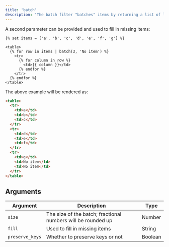 ```yaml
---
title: 'batch'
description: 'The batch filter "batches" items by returning a list of lists with the given number of items.'
---
```


A second parameter can be provided and used to fill in missing items:

```canvas
{% set items = ['a', 'b', 'c', 'd', 'e', 'f', 'g'] %}

<table>
  {% for row in items | batch(3, 'No item') %}
    <tr>
      {% for column in row %}
        <td>{{ column }}</td>
      {% endfor %}
    </tr>
  {% endfor %}
</table>
```

The above example will be rendered as:

```html
<table>
  <tr>
    <td>a</td>
    <td>b</td>
    <td>c</td>
  </tr>
  <tr>
    <td>d</td>
    <td>e</td>
    <td>f</td>
  </tr>
  <tr>
    <td>g</td>
    <td>No item</td>
    <td>No item</td>
  </tr>
</table>
```

## Arguments

Argument        | Description                                                  | Type
--------------- | ------------------------------------------------------------ | -------
`size`          | The size of the batch; fractional numbers will be rounded up | Number
`fill`          | Used to fill in missing items                                | String
`preserve_keys` | Whether to preserve keys or not                              | Boolean
